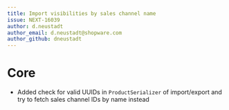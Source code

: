 ```yaml
---
title: Import visibilities by sales channel name
issue: NEXT-16039
author: d.neustadt
author_email: d.neustadt@shopware.com 
author_github: dneustadt
---
```

# Core
* Added check for valid UUIDs in `ProductSerializer` of import/export and try to fetch sales channel IDs by name instead
